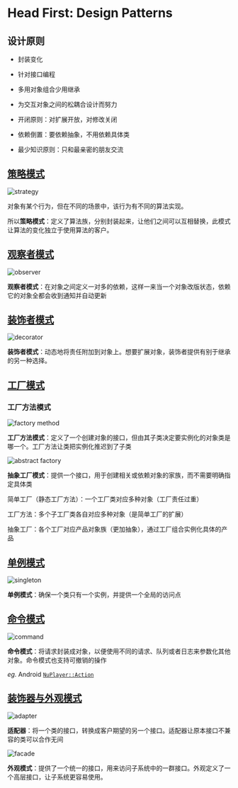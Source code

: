 # Head First: Design Patterns

## 设计原则

- 封装变化

- 针对接口编程

- 多用对象组合少用继承

- 为交互对象之间的松耦合设计而努力

- 开闭原则：对扩展开放，对修改关闭

- 依赖倒置：要依赖抽象，不用依赖具体类

- 最少知识原则：只和最亲密的朋友交流

## [策略模式](./01_Strategy/)

![strategy](https://sites.cs.ucsb.edu/~mikec/cs48/misc/Design_Class_Diagrams_files/Stategy_801-243.gif)

对象有某个行为，但在不同的场景中，该行为有不同的算法实现。

所以**策略模式**：定义了算法族，分别封装起来，让他们之间可以互相替换，此模式让算法的变化独立于使用算法的客户。

## [观察者模式](./02_Observer/)

![observer](https://sites.cs.ucsb.edu/~mikec/cs48/misc/Design_Class_Diagrams_files/Observer_833-283.gif)

**观察者模式**：在对象之间定义一对多的依赖，这样一来当一个对象改版状态，依赖它的对象全都会收到通知并自动更新

## [装饰者模式](./03_Decorator/)

![decorator](https://sites.cs.ucsb.edu/~mikec/cs48/misc/Design_Class_Diagrams_files/Decorator_723-422.gif)

**装饰者模式**：动态地将责任附加到对象上。想要扩展对象，装饰者提供有别于继承的另一种选择。

## [工厂模式](./04_Factory/)

### 工厂方法模式

![factory method](https://sites.cs.ucsb.edu/~mikec/cs48/misc/Design_Class_Diagrams_files/FactoryMethod_848-296.gif)

**工厂方法模式**：定义了一个创建对象的接口，但由其子类决定要实例化的对象类是哪一个。工厂方法让类把实例化推迟到了子类

![abstract factory](https://sites.cs.ucsb.edu/~mikec/cs48/misc/Design_Class_Diagrams_files/AbstractFactory_741-283.gif)

**抽象工厂模式**：提供一个接口，用于创建相关或依赖对象的家族，而不需要明确指定具体类

简单工厂（静态工厂方法）：一个工厂类对应多种对象（工厂责任过重）

工厂方法：多个子工厂类各自对应多种对象（是简单工厂的扩展）

抽象工厂：各个工厂对应产品对象族（更加抽象），通过工厂组合实例化具体的产品

## [单例模式](./05_Singleton/)

![singleton](https://sites.cs.ucsb.edu/~mikec/cs48/misc/Design_Class_Diagrams_files/Singleton_459-182.gif)

**单例模式**：确保一个类只有一个实例，并提供一个全局的访问点

## [命令模式](./06_Command/)

![command](https://sites.cs.ucsb.edu/~mikec/cs48/misc/Design_Class_Diagrams_files/Command_854-316.gif)

**命令模式**：将请求封装成对象，以便使用不同的请求、队列或者日志来参数化其他对象。命令模式也支持可撤销的操作

*eg.* Android [`NuPlayer::Action`](https://android.googlesource.com/platform/frameworks/av/+/refs/heads/master/media/libmediaplayerservice/nuplayer/NuPlayer.cpp)

## [装饰器与外观模式](./07_Adapter_and_Facade/)

![adapter](https://sites.cs.ucsb.edu/~mikec/cs48/misc/Design_Class_Diagrams_files/Adapter_785-394.gif)

**适配器**：将一个类的接口，转换成客户期望的另一个接口。适配器让原本接口不兼容的类可以合作无间

![facade](https://sites.cs.ucsb.edu/~mikec/cs48/misc/Design_Class_Diagrams_files/Facade_701-268.gif)

**外观模式**：提供了一个统一的接口，用来访问子系统中的一群接口。外观定义了一个高层接口，让子系统更容易使用。
